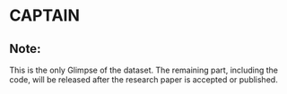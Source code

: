 # CAPTAIN

## Note: 
This is the only Glimpse of the dataset. The remaining part, including the code, will be released after the research paper is accepted or published.
